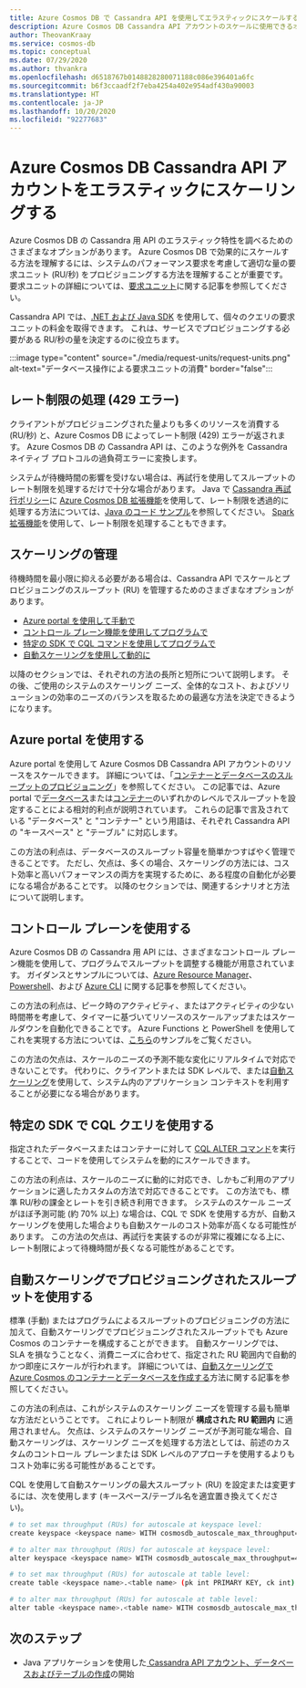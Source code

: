 ```yaml
---
title: Azure Cosmos DB で Cassandra API を使用してエラスティックにスケールする
description: Azure Cosmos DB Cassandra API アカウントのスケールに使用できるオプションと、それらの長所と短所について説明します
author: TheovanKraay
ms.service: cosmos-db
ms.topic: conceptual
ms.date: 07/29/2020
ms.author: thvankra
ms.openlocfilehash: d6518767b0148828280071188c086e396401a6fc
ms.sourcegitcommit: b6f3ccaadf2f7eba4254a402e954adf430a90003
ms.translationtype: HT
ms.contentlocale: ja-JP
ms.lasthandoff: 10/20/2020
ms.locfileid: "92277683"
---
```

# <a name="elastically-scale-an-azure-cosmos-db-cassandra-api-account"></a>Azure Cosmos DB Cassandra API アカウントをエラスティックにスケーリングする

Azure Cosmos DB の Cassandra 用 API のエラスティック特性を調べるためのさまざまなオプションがあります。 Azure Cosmos DB で効果的にスケールする方法を理解するには、システムのパフォーマンス要求を考慮して適切な量の要求ユニット (RU/秒) をプロビジョニングする方法を理解することが重要です。 要求ユニットの詳細については、[要求ユニット](request-units.md)に関する記事を参照してください。 

Cassandra API では、[.NET および Java SDK](https://docs.microsoft.com/azure/cosmos-db/find-request-unit-charge#cassandra-api) を使用して、個々のクエリの要求ユニットの料金を取得できます。 これは、サービスでプロビジョニングする必要がある RU/秒の量を決定するのに役立ちます。

:::image type="content" source="./media/request-units/request-units.png" alt-text="データベース操作による要求ユニットの消費" border="false":::

## <a name="handling-rate-limiting-429-errors"></a>レート制限の処理 (429 エラー)

クライアントがプロビジョニングされた量よりも多くのリソースを消費する (RU/秒) と、Azure Cosmos DB によってレート制限 (429) エラーが返されます。 Azure Cosmos DB の Cassandra API は、このような例外を Cassandra ネイティブ プロトコルの過負荷エラーに変換します。 

システムが待機時間の影響を受けない場合は、再試行を使用してスループットのレート制限を処理するだけで十分な場合があります。 Java で [Cassandra 再試行ポリシー](https://docs.datastax.com/en/developer/java-driver/4.4/manual/core/retries/)に [Azure Cosmos DB 拡張機能](https://github.com/Azure/azure-cosmos-cassandra-extensions)を使用して、レート制限を透過的に処理する方法については、[Java のコード サンプル](https://github.com/Azure-Samples/azure-cosmos-cassandra-java-retry-sample)を参照してください。 [Spark 拡張機能](https://mvnrepository.com/artifact/com.microsoft.azure.cosmosdb/azure-cosmos-cassandra-spark-helper)を使用して、レート制限を処理することもできます。

## <a name="manage-scaling"></a>スケーリングの管理

待機時間を最小限に抑える必要がある場合は、Cassandra API でスケールとプロビジョニングのスループット (RU) を管理するためのさまざまなオプションがあります。

* [Azure portal を使用して手動で](#use-azure-portal)
* [コントロール プレーン機能を使用してプログラムで](#use-control-plane)
* [特定の SDK で CQL コマンドを使用してプログラムで](#use-cql-queries)
* [自動スケーリングを使用して動的に](#use-autoscale)

以降のセクションでは、それぞれの方法の長所と短所について説明します。 その後、ご使用のシステムのスケーリング ニーズ、全体的なコスト、およびソリューションの効率のニーズのバランスを取るための最適な方法を決定できるようになります。

## <a name="use-the-azure-portal"></a><a id="use-azure-portal"></a>Azure portal を使用する

Azure portal を使用して Azure Cosmos DB Cassandra API アカウントのリソースをスケールできます。 詳細については、「[コンテナーとデータベースのスループットのプロビジョニング](set-throughput.md)」を参照してください。 この記事では、Azure portal で[データベース](set-throughput.md#set-throughput-on-a-database)または[コンテナー](set-throughput.md#set-throughput-on-a-container)のいずれかのレベルでスループットを設定することによる相対的利点が説明されています。 これらの記事で言及されている "データベース" と "コンテナー" という用語は、それぞれ Cassandra API の "キースペース" と "テーブル" に対応します。

この方法の利点は、データベースのスループット容量を簡単かつすばやく管理できることです。 ただし、欠点は、多くの場合、スケーリングの方法には、コスト効率と高いパフォーマンスの両方を実現するために、ある程度の自動化が必要になる場合があることです。 以降のセクションでは、関連するシナリオと方法について説明します。

## <a name="use-the-control-plane"></a><a id="use-control-plane"></a>コントロール プレーンを使用する

Azure Cosmos DB の Cassandra 用 API には、さまざまなコントロール プレーン機能を使用して、プログラムでスループットを調整する機能が用意されています。 ガイダンスとサンプルについては、[Azure Resource Manager](manage-cassandra-with-resource-manager.md)、[Powershell](powershell-samples.md)、および [Azure CLI](cli-samples.md) に関する記事を参照してください。

この方法の利点は、ピーク時のアクティビティ、またはアクティビティの少ない時間帯を考慮して、タイマーに基づいてリソースのスケールアップまたはスケールダウンを自動化できることです。 Azure Functions と PowerShell を使用してこれを実現する方法については、[こちら](https://github.com/Azure-Samples/azure-cosmos-throughput-scheduler)のサンプルをご覧ください。

この方法の欠点は、スケールのニーズの予測不能な変化にリアルタイムで対応できないことです。 代わりに、クライアントまたは SDK レベルで、または[自動スケーリング](provision-throughput-autoscale.md)を使用して、システム内のアプリケーション コンテキストを利用することが必要になる場合があります。

## <a name="use-cql-queries-with-a-specific-sdk"></a><a id="use-cql-queries"></a>特定の SDK で CQL クエリを使用する

指定されたデータベースまたはコンテナーに対して [CQL ALTER コマンド](cassandra-support.md#keyspace-and-table-options)を実行することで、コードを使用してシステムを動的にスケールできます。

この方法の利点は、スケールのニーズに動的に対応でき、しかもご利用のアプリケーションに適したカスタムの方法で対応できることです。 この方法でも、標準 RU/秒の課金とレートを引き続き利用できます。 システムのスケール ニーズがほぼ予測可能 (約 70% 以上) な場合は、CQL で SDK を使用する方が、自動スケーリングを使用した場合よりも自動スケールのコスト効率が高くなる可能性があります。 この方法の欠点は、再試行を実装するのが非常に複雑になる上に、レート制限によって待機時間が長くなる可能性があることです。

## <a name="use-autoscale-provisioned-throughput"></a><a id="use-autoscale"></a>自動スケーリングでプロビジョニングされたスループットを使用する

標準 (手動) またはプログラムによるスループットのプロビジョニングの方法に加えて、自動スケーリングでプロビジョニングされたスループットでも Azure Cosmos のコンテナーを構成することができます。 自動スケーリングでは、SLA を損なうことなく、消費ニーズに合わせて、指定された RU 範囲内で自動的かつ即座にスケールが行われます。 詳細については、[自動スケーリングで Azure Cosmos のコンテナーとデータベースを作成する](provision-throughput-autoscale.md)方法に関する記事を参照してください。

この方法の利点は、これがシステムのスケーリング ニーズを管理する最も簡単な方法だということです。 これによりレート制限が **構成された RU 範囲内** に適用されません。 欠点は、システムのスケーリング ニーズが予測可能な場合、自動スケーリングは、スケーリング ニーズを処理する方法としては、前述のカスタムのコントロール プレーンまたは SDK レベルのアプローチを使用するよりもコスト効率に劣る可能性があることです。

CQL を使用して自動スケーリングの最大スループット (RU) を設定または変更するには、次を使用します (キースペース/テーブル名を適宜置き換えてください)。

```Bash
# to set max throughput (RUs) for autoscale at keyspace level:
create keyspace <keyspace name> WITH cosmosdb_autoscale_max_throughput=5000;

# to alter max throughput (RUs) for autoscale at keyspace level:
alter keyspace <keyspace name> WITH cosmosdb_autoscale_max_throughput=4000;

# to set max throughput (RUs) for autoscale at table level:
create table <keyspace name>.<table name> (pk int PRIMARY KEY, ck int) WITH cosmosdb_autoscale_max_throughput=5000;

# to alter max throughput (RUs) for autoscale at table level:
alter table <keyspace name>.<table name> WITH cosmosdb_autoscale_max_throughput=4000;
```

## <a name="next-steps"></a>次のステップ

- Java アプリケーションを使用した[ Cassandra API アカウント、データベースおよびテーブルの作成](create-cassandra-api-account-java.md)の開始
